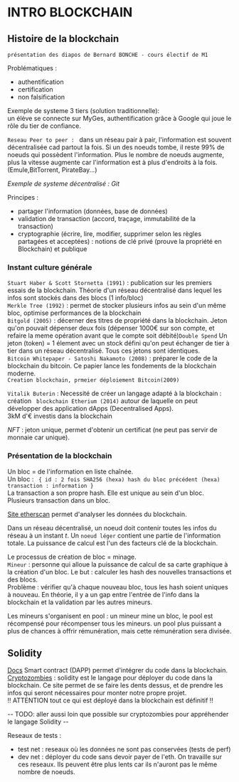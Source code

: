 # INTRO BLOCKCHAIN

## Histoire de la blockchain ##
`présentation des diapos de Bernard BONCHE - cours électif de M1`

Problématiques : 
* authentification 
* certification 
* non falsification

Exemple de systeme 3 tiers (solution traditionnelle):   
un élève se connecte sur MyGes, authentification grâce à Google qui joue le rôle du tier de confiance. 


``Reseau Peer to peer : `` dans un réseau pair à pair, l'information est souvent décentralisée cad partout  la fois. Si un des noeuds tombe, il reste 99% de noeuds qui possèdent l'information.
Plus le nombre de noeuds augmente, plus la vitesse augmente car l'information est à plus d'endroits à la fois. (Emule,BitTorrent, PirateBay...) 

*Exemple de systeme décentralisé : Git* 

Principes : 
* partager l'information (données, base de données)
* validation de transaction (accord, traçage, immutabilité de la transaction)
* cryptographie (écrire, lire, modifier, supprimer selon les règles partagées et acceptées) : notions de clé privé (prouve la propriété en Blockchain) et publique  


### Instant culture générale ###
``Stuart Haber & Scott Stornetta (1991)`` : publication sur les premiers essais de la blockchain. Théorie d'un réseau décentralisé dans lequel les infos sont stockés dans des blocs (1 info/bloc)  
``Merkle Tree (1992)`` : permet de stocker plusieurs infos au sein d'un même bloc, optimise performances de la blockchain  
``Bitgold (2005)`` : décerner des titres de propriété dans la blockchain. Jeton qu'on pouvait dépenser deux fois (dépenser 1000€ sur son compte, et refaire la meme opération avant que le compte soit débité)``Double Spend`` Un jeton (token) = 1 élement avec un stock défini qu'on peut échanger de tier à tier dans un réseau décentralisé. Tous ces jetons sont identiques.  
``Bitcoin Whitepaper - Satoshi Nakamoto (2008)`` : préparer le code de la blockchain du bitcoin. Ce papier lance les fondements de la blockchain moderne.  
``Creation blockchain, prmeier déploiement Bitcoin(2009)``  

``Vitalik Buterin`` : Necessité de créer un langage adapté à la blockchain : création `` blockchain Etherium (2014)`` autour de laquelle on peut développer des application dApps (Decentralised Apps).  
3kM d'€ investis dans la blockchain

*NFT* : jeton unique, permet d'obtenir un certificat (ne peut pas servir de monnaie car unique). 


### Présentation de la blockchain ###

Un bloc = de l'information en liste chaînée.  
Un bloc : 
``  { id : 2 fois SHA256 (hexa)
    hash du bloc précédent (hexa)
    transaction : information } 
``  
La transaction a son propre hash. Elle est unique au sein d'un bloc. Plusieurs transaction dans un bloc.  

[Site etherscan](https://etherscan.io/) permet d'analyser les données du blockchain.

Dans un réseau décentralisé, un noeud doit contenir toutes les infos du réseau à un instant *t*. Un ``noeud léger`` contient une partie de l'information totale. La puissance de calcul est l'un des facteurs clé de la blockchain.  

Le processus de création de bloc = minage.   
``Mineur`` : personne qui alloue la puissance de calcul de sa carte graphique à la création d'un bloc.
Le but : calculer les hash des nouvelles transactions et des blocs.  
Problème : vérifier qu'à chaque nouveau bloc, tous les hash soient uniques à nouveau. En théorie, il y a un gap entre l'entrée de l'info dans la blockchain et la validation par les autres mineurs.

Les mineurs s'organisent en pool : un mineur mine un bloc, le pool est récompensé pour récompenser tous les mineurs. un pool plus puissant a plus de chances à offrir rémunération, mais cette rémunération sera divisée.  
## Solidity ##

[Docs](https://soliditylang.org/)
Smart contract (DAPP) permet d'intégrer du code dans la blockchain.  
[Cryptozombies]( https://cryptozombies.io/fr/) : solidity est le langage pour déployer du code dans la blockchain.
Ce site permet de se faire les dents dessus, et de prendre les infos qui seront nécessaires pour monter notre propre projet.   
!! ATTENTION tout ce qui est déployé dans la blockchain est définitif !!

-- TODO: aller aussi loin que possible sur cryptozombies pour appréhender le langage Solidity -- 

Reseaux de tests : 
* test net : reseaux où les données ne sont pas conservées (tests de perf)
* dev net : déployer du code sans devoir payer de l'eth. On travaille sur ces reseaux. Ils peuvent être plus lents car ils n'auront pas le même nombre de noeuds.